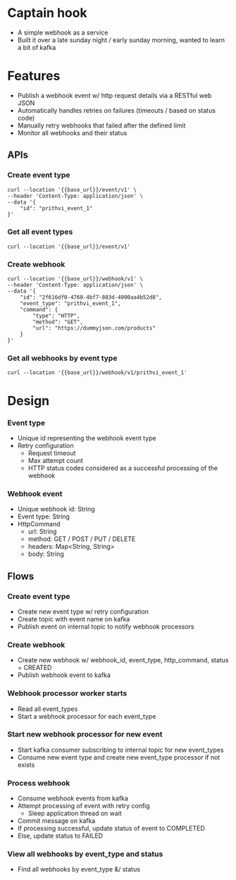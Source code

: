 # Captain hook

- A simple webhook as a service
- Built it over a late sunday night / early sunday morning, wanted to learn a bit of kafka

# Features

- Publish a webhook event w/ http request details via a RESTful web JSON
- Automatically handles retries on failures (timeouts / based on status code)
- Manually retry webhooks that failed after the defined limit
- Monitor all webhooks and their status

## APIs

### Create event type

```
curl --location '{{base_url}}/event/v1' \
--header 'Content-Type: application/json' \
--data '{
    "id": "prithvi_event_1"
}'
```

### Get all event types

```
curl --location '{{base_url}}/event/v1'
```

### Create webhook

```
curl --location '{{base_url}}/webhook/v1' \
--header 'Content-Type: application/json' \
--data '{
    "id": "2f616df0-4768-4bf7-803d-4000aa4b52d8",
    "event_type": "prithvi_event_1",
    "command": {
        "type": "HTTP",
        "method": "GET",
        "url": "https://dummyjson.com/products"
    }
}'
```

### Get all webhooks by event type

```
curl --location '{{base_url}}/webhook/v1/prithvi_event_1'
```

# Design

### Event type

- Unique id representing the webhook event type
- Retry configuration
    - Request timeout
    - Max attempt count
    - HTTP status codes considered as a successful processing of the webhook

### Webhook event

- Unique webhook id: String
- Event type: String
- HttpCommand
    - url: String
    - method: GET / POST / PUT / DELETE
    - headers: Map<String, String>
    - body: String

## Flows

### Create event type

- Create new event type w/ retry configuration
- Create topic with event name on kafka
- Publish event on internal topic to notify webhook processors

### Create webhook

- Create new webhook w/ webhook_id, event_type, http_command, status = CREATED
- Publish webhook event to kafka

### Webhook processor worker starts

- Read all event_types
- Start a webhook processor for each event_type

### Start new webhook processor for new event

- Start kafka consumer subscribing to internal topic for new event_types
- Consume new event type and create new event_type processor if not exists

### Process webhook

- Consume webhook events from kafka
- Attempt processing of event with retry config
    - Sleep application thread on wait
- Commit message on kafka
- If processing successful, update status of event to COMPLETED
- Else, update status to FAILED

### View all webhooks by event_type and status

- Find all webhooks by event_type &/ status